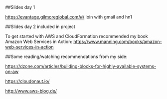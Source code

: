 ##Slides day 1

https://evantage.gilmoreglobal.com/#/
loin with gmail and hn1

##Slides day 2 included in project


To get started with AWS and CloudFormation  recommended my book Amazon Web Services in Action: https://www.manning.com/books/amazon-web-services-in-action

##Some reading/watching recommendations from my side:

https://dzone.com/articles/building-blocks-for-highly-available-systems-on-aw

https://cloudonaut.io/

http://www.aws-blog.de/


